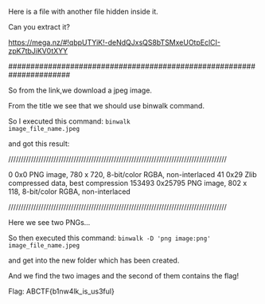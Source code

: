 Here is a file with another file hidden inside it. 

Can you extract it? 

https://mega.nz/#!qbpUTYiK!-deNdQJxsQS8bTSMxeUOtpEclCI-zpK7tbJiKV0tXYY

######################################################################

So from the link,we download a jpeg image.

From the title we see that we should use binwalk command.

So I executed this command: <code>binwalk image_file_name.jpeg</code>

and got this result:

///////////////////////////////////////////////////////////////////////////////////////

0             0x0             PNG image, 780 x 720, 8-bit/color RGBA, non-interlaced
41            0x29            Zlib compressed data, best compression
153493        0x25795         PNG image, 802 x 118, 8-bit/color RGBA, non-interlaced

///////////////////////////////////////////////////////////////////////////////////////

Here we see two PNGs...

So then executed this command: <code>binwalk -D 'png image:png' image_file_name.jpeg</code>

and get into the new folder which has been created.

And we find the two images and the second of them contains the flag!

Flag: ABCTF{b1nw4lk_is_us3ful}
